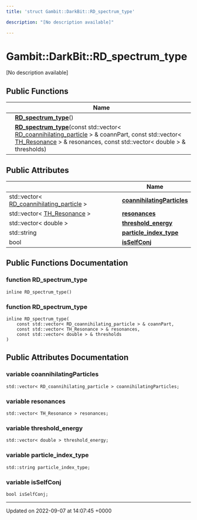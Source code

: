 ```yaml
---
title: 'struct Gambit::DarkBit::RD_spectrum_type'

description: "[No description available]"

---
```


# Gambit::DarkBit::RD_spectrum_type



[No description available]

## Public Functions

|                | Name           |
| -------------- | -------------- |
| | **[RD_spectrum_type](/documentation/code/classes/structgambit_1_1darkbit_1_1rd__spectrum__type/#function-rd-spectrum-type)**() |
| | **[RD_spectrum_type](/documentation/code/classes/structgambit_1_1darkbit_1_1rd__spectrum__type/#function-rd-spectrum-type)**(const std::vector< [RD_coannihilating_particle](/documentation/code/classes/structgambit_1_1darkbit_1_1rd__coannihilating__particle/) > & coannPart, const std::vector< [TH_Resonance](/documentation/code/classes/structgambit_1_1darkbit_1_1th__resonance/) > & resonances, const std::vector< double > & thresholds) |

## Public Attributes

|                | Name           |
| -------------- | -------------- |
| std::vector< [RD_coannihilating_particle](/documentation/code/classes/structgambit_1_1darkbit_1_1rd__coannihilating__particle/) > | **[coannihilatingParticles](/documentation/code/classes/structgambit_1_1darkbit_1_1rd__spectrum__type/#variable-coannihilatingparticles)**  |
| std::vector< [TH_Resonance](/documentation/code/classes/structgambit_1_1darkbit_1_1th__resonance/) > | **[resonances](/documentation/code/classes/structgambit_1_1darkbit_1_1rd__spectrum__type/#variable-resonances)**  |
| std::vector< double > | **[threshold_energy](/documentation/code/classes/structgambit_1_1darkbit_1_1rd__spectrum__type/#variable-threshold-energy)**  |
| std::string | **[particle_index_type](/documentation/code/classes/structgambit_1_1darkbit_1_1rd__spectrum__type/#variable-particle-index-type)**  |
| bool | **[isSelfConj](/documentation/code/classes/structgambit_1_1darkbit_1_1rd__spectrum__type/#variable-isselfconj)**  |

## Public Functions Documentation

### function RD_spectrum_type

```
inline RD_spectrum_type()
```


### function RD_spectrum_type

```
inline RD_spectrum_type(
    const std::vector< RD_coannihilating_particle > & coannPart,
    const std::vector< TH_Resonance > & resonances,
    const std::vector< double > & thresholds
)
```


## Public Attributes Documentation

### variable coannihilatingParticles

```
std::vector< RD_coannihilating_particle > coannihilatingParticles;
```


### variable resonances

```
std::vector< TH_Resonance > resonances;
```


### variable threshold_energy

```
std::vector< double > threshold_energy;
```


### variable particle_index_type

```
std::string particle_index_type;
```


### variable isSelfConj

```
bool isSelfConj;
```


-------------------------------

Updated on 2022-09-07 at 14:07:45 +0000